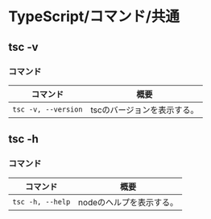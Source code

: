 # TypeScript/コマンド/共通

## tsc -v

### コマンド

| コマンド            | 概要                        |
| ------------------- | --------------------------- |
| `tsc -v, --version` | tscのバージョンを表示する。 |

## tsc -h

### コマンド

| コマンド         | 概要                     |
| ---------------- | ------------------------ |
| `tsc -h, --help` | nodeのヘルプを表示する。 |
